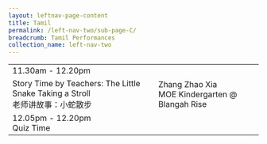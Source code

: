 ```yaml
---
layout: leftnav-page-content
title: Tamil
permalink: /left-nav-two/sub-page-C/
breadcrumb: Tamil Performances
collection_name: left-nav-two
---
```


<table class="table-h">
  <tr>
    <td COLSPAN="2">
    11.30am - 12.20pm
    </td>
  </tr>
  <tr>
    <td>
    Story Time by Teachers: The Little Snake Taking a Stroll
    <br>老师讲故事：小蛇散步
    </td>
    <td>
    Zhang Zhao Xia
    <br>MOE Kindergarten @ Blangah Rise
    </td>
  </tr>
  <tr>
    <td COLSPAN="2">
    12.05pm - 12.20pm
    <br>Quiz Time
    </td>
  </tr>
</table>
